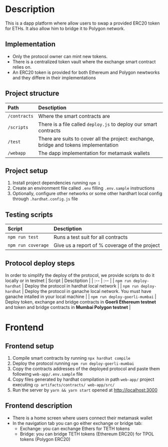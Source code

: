 # Description
This is a dapp platform where allow users to swap a provided ERC20 token for ETHs. It also allow him to bridge it to Polygon network.

## Implementation
- Only the protocol owner can mint new tokens.
- There is a centralized token vault where the exchange smart contract relies on.
- An ERC20 token is provided for both Ethereum and Polygon newtworks and they differe in their implementations

## Project structure
| Path | Desctiption |
| :-- | :-- | 
| `/contracts` | Where the smart contracts are |
| `/scripts` | There is a file called `deploy.js` to deploy our smart contracts |
| `/test` | There are suits to cover all the project: exchange, bridge and tokens implementation |
| `/webapp` | The dapp implementation for metamask wallets |  

## Project setup
1. Install project dependencies running ```npm i```
2. Create an environment file called `.env` filling `.env.sample` instructions
3. Optionally, configure other networks or some other hardhart local config through `.hardhat.config.js` file

## Testing scripts
| Script | Desctiption |
| :-- | :-- |  
| `npm run test` | Runs a test suit for all contracts |
| `npm run coverage` | Give us a report of % coverage of the project |

## Protocol deploy steps
In order to simplify the deploy of the protocol, we provide scripts to do it locally or in testnet
| Script | Desctiption |
| :-- | :-- | 
| ```npm run deploy-hardhat``` | Deploy the protocol in hardhat local network |
| ```npm run deploy-hardhat``` | Deploy the protocol in ganache local network. You must have ganache intalled in your local machine |
| ```npm run deploy-goerli-mumbai``` | Deploy token, exchange and bridge contracts in **Goerli Ethereum testnet** and token and bridge contracts in **Mumbai Polygon testnet** |


# Frontend

## Frontend setup
1. Compile smart contracts by running `npx hardhat compile`
2. Deploy the protocol running `npm run deploy-goerli-mumbai`
3. Copy the contracts addresses of the deployed protocol and paste them following `web-app/.env.sample` file
4. Copy files generated by hardhat compilation in path `web-app/` project executing `cp artifacts/contracts/ web-app/src/`
5. Run the server by `yarn && yarn start` opened at [http://localhost:3000](http://localhost:3000)

## Frontend description
- There is a home screen where users connect their metamask wallet
- In the navigation tab you can go either exchange or bridge tab:
   - Exchange: you can exchange Ethers for TETH tokens
   - Bridge: you can bridge TETH tokens (Ethereum ERC20) for TPOL tokens (Polygon ERC20) 
